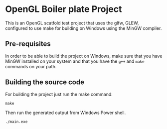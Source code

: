 # OpenGL Boiler plate Project

This is an OpenGL scatfold test project that uses the glfw, GLEW, configured to use make for building on Windows using the MinGW compiler.

## Pre-requisites

In order to be able to build the project on Windows, make sure that you have MinGW installed on your system and that you have the `g++` and `make` commands on your path.

## Building the source code

For building the project just run the make command:

```
make
```

Then run the generated output from Windows Power shell.

```
./main.exe
```
